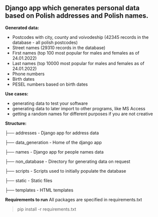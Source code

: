 ## Django app which generates personal data based on Polish addresses and Polish names.

**Generated data:**
 - Postcodes with city, county and voivodeship (42345 records in the database - all polish postcodes)
 - Street names (29310 records in the database)
 - First names (top 100 most popular for males and females as of 24.01.2022)
 - Last names (top 10000 most popular for males and females as of 24.01.2022)
 - Phone numbers
 - Birth dates
 - PESEL numbers based on birth dates

**Use cases:**
 - generating data to test your software
 - generating data to later import to other programs, like MS Access
 - getting a random names for different purposes if you are not creative

**Structure:**
 
├── addresses - Django app for address data

├── data_generation - Home of the django app

├── names - Django app for people names data

├── non_database - Directory for generating data on request

├── scripts - Scripts used to initially populate the database

├── static - Static files

├── templates - HTML templates

**Requirements to run**
All packages are specified in requirements.txt

> pip install -r requirements.txt